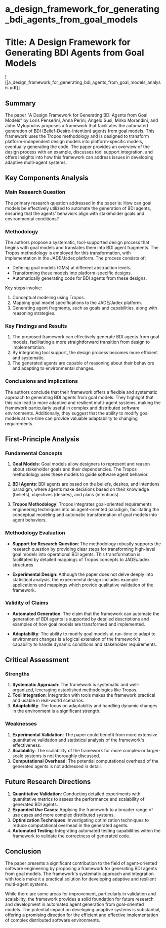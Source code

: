 # a_design_framework_for_generating_bdi_agents_from_goal_models

# Title: A Design Framework for Generating BDI Agents from Goal Models
![[a_design_framework_for_generating_bdi_agents_from_goal_models_analysis.pdf]]

## Summary

The paper "A Design Framework for Generating BDI Agents from Goal Models" by Loris Penserini, Anna Perini, Angelo Susi, Mirko Morandini, and John Mylopoulos proposes a framework that facilitates the automated generation of BDI (Belief-Desire-Intention) agents from goal models. This framework uses the Tropos methodology and is designed to transform platform-independent design models into platform-specific models, eventually generating the code. The paper provides an overview of the design process with an example, discusses tool support integration, and offers insights into how this framework can address issues in developing adaptive multi-agent systems.

## Key Components Analysis

### Main Research Question

The primary research question addressed in the paper is: How can goal models be effectively utilized to automate the generation of BDI agents, ensuring that the agents' behaviors align with stakeholder goals and environmental conditions?

### Methodology

The authors propose a systematic, tool-supported design process that begins with goal models and translates them into BDI agent fragments. The Tropos methodology is employed for this transformation, with implementation in the JADE/Jadex platform. The process consists of:
- Defining goal models (GMs) at different abstraction levels.
- Transforming these models into platform-specific designs.
- Automatically generating code for BDI agents from these designs.

Key steps involve:
1. Conceptual modeling using Tropos.
2. Mapping goal model specifications to the JADE/Jadex platform.
3. Generating agent fragments, such as goals and capabilities, along with reasoning strategies.

### Key Findings and Results

1. The proposed framework can effectively generate BDI agents from goal models, facilitating a more straightforward transition from design to implementation.
2. By integrating tool support, the design process becomes more efficient and systematic.
3. The generated agents are capable of reasoning about their behaviors and adapting to environmental changes.

### Conclusions and Implications

The authors conclude that their framework offers a flexible and systematic approach to generating BDI agents from goal models. They highlight that this can lead to more adaptive and resilient multi-agent systems, making the framework particularly useful in complex and distributed software environments. Additionally, they suggest that the ability to modify goal models at run-time can provide valuable adaptability to changing requirements.

## First-Principle Analysis

### Fundamental Concepts

1. **Goal Models**: Goal models allow designers to represent and reason about stakeholder goals and their dependencies. The Tropos methodology uses these models to guide software agent behavior.
   
2. **BDI Agents**: BDI agents are based on the beliefs, desires, and intentions paradigm, where agents make decisions based on their knowledge (beliefs), objectives (desires), and plans (intentions).

3. **Tropos Methodology**: Tropos integrates goal-oriented requirements engineering techniques into an agent-oriented paradigm, facilitating the conceptual modeling and automatic transformation of goal models into agent behaviors.

### Methodology Evaluation

- **Support for Research Question**: The methodology robustly supports the research question by providing clear steps for transforming high-level goal models into operational BDI agents. This transformation is facilitated by detailed mappings of Tropos concepts to JADE/Jadex structures.
  
- **Experimental Design**: Although the paper does not delve deeply into statistical analysis, the experimental design includes example applications and mappings which provide qualitative validation of the framework.

### Validity of Claims

- **Automated Generation**: The claim that the framework can automate the generation of BDI agents is supported by detailed descriptions and examples of how goal models are transformed and implemented.
  
- **Adaptability**: The ability to modify goal models at run-time to adapt to environment changes is a logical extension of the framework's capability to handle dynamic conditions and stakeholder requirements.

## Critical Assessment

### Strengths

1. **Systematic Approach**: The framework is systematic and well-organized, leveraging established methodologies like Tropos.
2. **Tool Integration**: Integration with tools makes the framework practical and usable in real-world scenarios.
3. **Adaptability**: The focus on adaptability and handling dynamic changes in the environment is a significant strength.

### Weaknesses

1. **Experimental Validation**: The paper could benefit from more extensive quantitative validation and statistical analysis of the framework's effectiveness.
2. **Scalability**: The scalability of the framework for more complex or larger-scale systems is not thoroughly discussed.
3. **Computational Overhead**: The potential computational overhead of the generated agents is not addressed in detail.

## Future Research Directions

1. **Quantitative Validation**: Conducting detailed experiments with quantitative metrics to assess the performance and scalability of generated BDI agents.
2. **Expanded Use Cases**: Applying the framework to a broader range of use cases and more complex distributed systems.
3. **Optimization Techniques**: Investigating optimization techniques to reduce computational overhead in the generated agents.
4. **Automated Testing**: Integrating automated testing capabilities within the framework to validate the correctness of generated code.

## Conclusion

The paper presents a significant contribution to the field of agent-oriented software engineering by proposing a framework for generating BDI agents from goal models. The framework's systematic approach and integration with tools make it a practical solution for developing adaptive and resilient multi-agent systems.

While there are some areas for improvement, particularly in validation and scalability, the framework provides a solid foundation for future research and development in automated agent generation from goal-oriented models. The potential impact on developing adaptive systems is substantial, offering a promising direction for the efficient and effective implementation of complex distributed software environments.